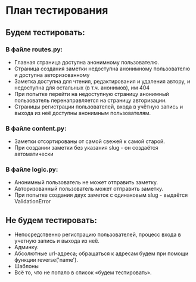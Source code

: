 # План тестирования
## Будем тестировать:
### В файле routes.py:
* Главная страница доступна анонимному пользователю.
* Страница создания заметки недоступна анонимному пользователю и доступна авторизованному
* Заметка доступна для чтения, редактирования и удаления автору, и недоступна для остальных (в т.ч. анонимов), им 404
* При попытке перейти на недоступную страницу анонимный пользователь перенаправляется на страницу авторизации.
* Страницы регистрации пользователей, входа в учётную запись и выхода из неё доступны анонимным пользователям.
### В файле content.py:
* Заметки отсортированы от самой свежей к самой старой.
* При создании заметки без указания slug - он создаётся автоматически
### В файле logic.py:
* Анонимный пользователь не может отправить заметку.
* Авторизованный пользователь может отправить заметку.
* При попытке создания двух заметок с одинаковым slug - выдаётся ValidationError
## Не будем тестировать:
* Непосредственно регистрацию пользователей, процесс входа в учетную запись и выхода из неё.
* Админку.
* Абсолютные url-адреса; обращаться к адресам будем при помощи функции reverse('name').
* Шаблоны
* Всё то, что не попало в список «будем тестировать».